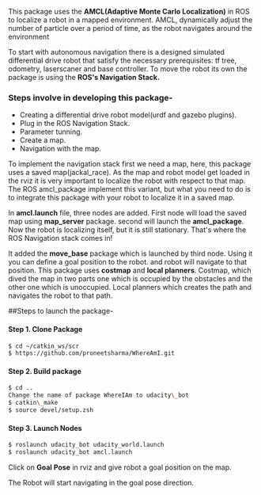 This package uses the **AMCL(Adaptive Monte Carlo Localization)** in ROS to localize a robot in a mapped environment. AMCL, dynamically adjust the number of particle over a period of time, as the robot navigates around the environment

To start with autonomous navigation there is a designed simulated differential drive robot that satisfy the necessary prerequisites: tf tree, odometry, laserscaner and base controller. To move the robot its own the package is using the **ROS's Navigation Stack.**

### Steps involve in developing this package-
* Creating a differential drive robot model(urdf and gazebo plugins).
* Plug in the ROS Navigation Stack.
* Parameter tunning.
* Create a map.
* Navigation with the map.

To implement the navigation stack first we need a map, here, this package uses a saved map(jackal\_race). As the map and robot model get loaded in the rviz it is very important to localize the robot with respect to that map. The ROS amcl\_package implement this variant, but what you need to do is to integrate this package with your robot to localize it in a saved map.

In **amcl.launch** file, three nodes are added. First node will load the saved map using **map\_server** package. second will launch the **amcl\_package**. Now the robot is localizing itself, but it is still stationary. That's where the ROS Navigation stack comes in!

It added the **move\_base** package which is launched by third node. Using it you can define a goal position to the robot. and robot will navigate to that position.
This package uses **costmap** and **local planners**. Costmap, which dived the map in two parts one which is occupied by the obstacles and the other one which is unoccupied. Local planners which creates the path and navigates the robot to that path.

##Steps to launch the package-

#### Step 1. Clone Package
```sh
$ cd ~/catkin_ws/scr
$ https://github.com/proneetsharma/WhereAmI.git
```
#### Step 2. Build package
```sh
$ cd ..
Change the name of package WhereIAm to udacity\_bot
$ catkin\_make
$ source devel/setup.zsh
```
#### Step 3. Launch Nodes
```sh
$ roslaunch udacity_bot udacity_world.launch
$ roslaunch udacity_bot amcl.launch   
```

Click on **Goal Pose** in rviz and give robot a goal position on the map.

The Robot will start navigating in the goal pose direction.


